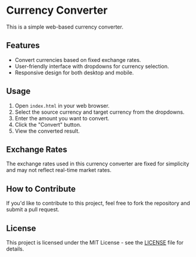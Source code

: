 # Currency Converter

This is a simple web-based currency converter.

## Features

- Convert currencies based on fixed exchange rates.
- User-friendly interface with dropdowns for currency selection.
- Responsive design for both desktop and mobile.

## Usage

1. Open `index.html` in your web browser.
2. Select the source currency and target currency from the dropdowns.
3. Enter the amount you want to convert.
4. Click the "Convert" button.
5. View the converted result.

## Exchange Rates

The exchange rates used in this currency converter are fixed for simplicity and may not reflect real-time market rates.

## How to Contribute

If you'd like to contribute to this project, feel free to fork the repository and submit a pull request.

## License

This project is licensed under the MIT License - see the [LICENSE](LICENSE) file for details.
